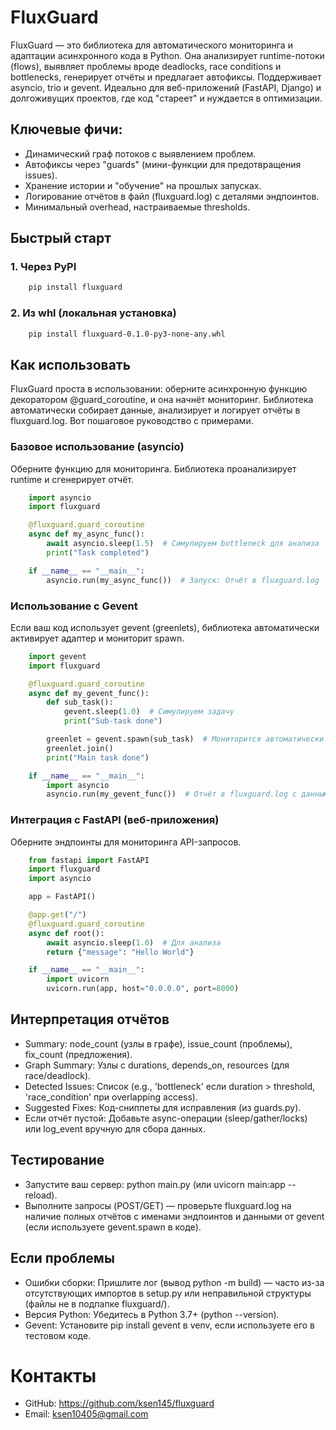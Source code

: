 # FluxGuard

FluxGuard — это библиотека для автоматического мониторинга и адаптации асинхронного кода в Python. Она анализирует runtime-потоки (flows), выявляет проблемы вроде deadlocks, race conditions и bottlenecks, генерирует отчёты и предлагает автофиксы. Поддерживает asyncio, trio и gevent. Идеально для веб-приложений (FastAPI, Django) и долгоживущих проектов, где код "стареет" и нуждается в оптимизации.

## Ключевые фичи:

* Динамический граф потоков с выявлением проблем.
* Автофиксы через "guards" (мини-функции для предотвращения issues).
* Хранение истории и "обучение" на прошлых запусках.
* Логирование отчётов в файл (fluxguard.log) с деталями эндпоинтов.
* Минимальный overhead, настраиваемые thresholds.

## Быстрый старт

### 1. Через PyPI

```bash
    pip install fluxguard
```

### 2. Из whl (локальная установка)
```bash
    pip install fluxguard-0.1.0-py3-none-any.whl
```

## Как использовать
FluxGuard проста в использовании: оберните асинхронную функцию декоратором @guard_coroutine, и она начнёт мониторинг. Библиотека автоматически собирает данные, анализирует и логирует отчёты в fluxguard.log. Вот пошаговое руководство с примерами.

### Базовое использование (asyncio)
Оберните функцию для мониторинга. Библиотека проанализирует runtime и сгенерирует отчёт.

```python
    import asyncio
    import fluxguard

    @fluxguard.guard_coroutine
    async def my_async_func():
        await asyncio.sleep(1.5)  # Симулируем bottleneck для анализа
        print("Task completed")

    if __name__ == "__main__":
        asyncio.run(my_async_func())  # Запуск: Отчёт в fluxguard.log
```

### Использование с Gevent
Если ваш код использует gevent (greenlets), библиотека автоматически активирует адаптер и мониторит spawn.

```python
    import gevent
    import fluxguard

    @fluxguard.guard_coroutine
    async def my_gevent_func():
        def sub_task():
            gevent.sleep(1.0)  # Симулируем задачу
            print("Sub-task done")

        greenlet = gevent.spawn(sub_task)  # Мониторится автоматически
        greenlet.join()
        print("Main task done")

    if __name__ == "__main__":
        import asyncio
        asyncio.run(my_gevent_func())  # Отчёт в fluxguard.log с данными от greenlet
```

### Интеграция с FastAPI (веб-приложения)
Оберните эндпоинты для мониторинга API-запросов.

```python
    from fastapi import FastAPI
    import fluxguard
    import asyncio

    app = FastAPI()

    @app.get("/")
    @fluxguard.guard_coroutine
    async def root():
        await asyncio.sleep(1.0)  # Для анализа
        return {"message": "Hello World"}

    if __name__ == "__main__":
        import uvicorn
        uvicorn.run(app, host="0.0.0.0", port=8000)

```

## Интерпретация отчётов

* Summary: node_count (узлы в графе), issue_count (проблемы), fix_count (предложения).
* Graph Summary: Узлы с durations, depends_on, resources (для race/deadlock).
* Detected Issues: Список (e.g., 'bottleneck' если duration > threshold, 'race_condition' при overlapping access).
* Suggested Fixes: Код-сниппеты для исправления (из guards.py).
* Если отчёт пустой: Добавьте async-операции (sleep/gather/locks) или log_event вручную для сбора данных.

## Тестирование

* Запустите ваш сервер: python main.py (или uvicorn main:app --reload).
* Выполните запросы (POST/GET) — проверьте fluxguard.log на наличие полных отчётов с именами эндпоинтов и данными от gevent (если используете gevent.spawn в коде).

## Если проблемы
* Ошибки сборки: Пришлите лог (вывод python -m build) — часто из-за отсутствующих импортов в setup.py или неправильной структуры (файлы не в подпапке fluxguard/).
* Версия Python: Убедитесь в Python 3.7+ (python --version).
* Gevent: Установите pip install gevent в venv, если используете его в тестовом коде.

# Контакты
* GitHub: https://github.com/ksen145/fluxguard
* Email: ksen10405@gmail.com